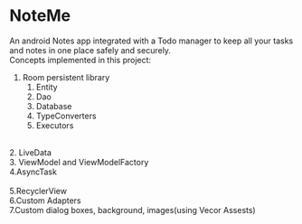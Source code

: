 # NoteMe
An android Notes app integrated with a Todo manager to keep all your tasks and notes in one place safely and securely.
</br>
Concepts implemented in this project:
</br>
1. Room persistent library
   1. Entity
   2. Dao
   3. Database
   4. TypeConverters
   5. Executors
  </br>
2. LiveData
</br>
3. ViewModel and ViewModelFactory
</br>
4.AsyncTask</br>
</br>
5.RecyclerView 
</br>
6.Custom Adapters
</br>
7.Custom dialog boxes, background, images(using Vecor Assests)
</br>
